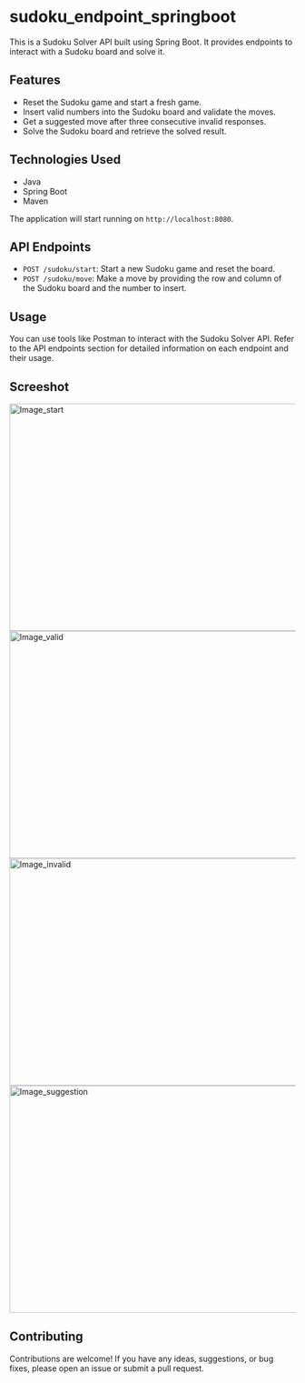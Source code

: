 # sudoku_endpoint_springboot

This is a Sudoku Solver API built using Spring Boot. It provides endpoints to interact with a Sudoku board and solve it.

## Features

- Reset the Sudoku game and start a fresh game.
- Insert valid numbers into the Sudoku board and validate the moves.
- Get a suggested move after three consecutive invalid responses.
- Solve the Sudoku board and retrieve the solved result.

## Technologies Used

- Java
- Spring Boot
- Maven


The application will start running on `http://localhost:8080`.

## API Endpoints

- `POST /sudoku/start`: Start a new Sudoku game and reset the board.
- `POST /sudoku/move`: Make a move by providing the row and column of the Sudoku board and the number to insert.

## Usage

You can use tools like Postman to interact with the Sudoku Solver API. Refer to the API endpoints section for detailed information on each endpoint and their usage.

## Screeshot
<img src="https://github.com/kuldeepsingh0330/sudoku_endpoint_springboot/assets/95225751/2e87da03-a84a-486b-ac23-81905c4a07c9" alt="Image_start" width="800" height="400" />
<img src="https://github.com/kuldeepsingh0330/sudoku_endpoint_springboot/assets/95225751/7ce44281-aeef-4266-9ee4-c6aad4833fc3
" alt="Image_valid" width="800" height="400" />
<img src="https://github.com/kuldeepsingh0330/sudoku_endpoint_springboot/assets/95225751/2e743549-a8d0-4540-a97c-3caba48ab49b" alt="Image_invalid" width="800" height="400" />
<img src="![suggestion](https://github.com/kuldeepsingh0330/sudoku_endpoint_springboot/assets/95225751/50de7b5f-e62f-4082-ad1f-7901e5a01ebf)" alt="Image_suggestion" width="800" height="400" />


## Contributing

Contributions are welcome! If you have any ideas, suggestions, or bug fixes, please open an issue or submit a pull request.



